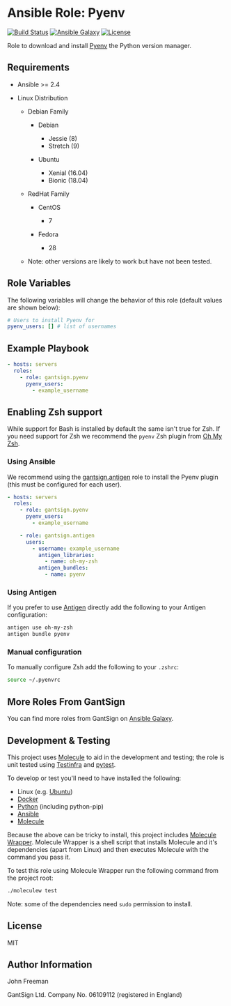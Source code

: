 Ansible Role: Pyenv
===================

[![Build Status](https://travis-ci.com/gantsign/ansible_role_pyenv.svg?branch=master)](https://travis-ci.com/gantsign/ansible_role_pyenv)
[![Ansible Galaxy](https://img.shields.io/badge/ansible--galaxy-gantsign.pyenv-blue.svg)](https://galaxy.ansible.com/gantsign/pyenv)
[![License](https://img.shields.io/badge/license-MIT-blue.svg)](https://raw.githubusercontent.com/gantsign/ansible_role_pyenv/master/LICENSE)

Role to download and install [Pyenv](https://github.com/pyenv/pyenv) the Python
version manager.

Requirements
------------

* Ansible >= 2.4

* Linux Distribution

    * Debian Family

        * Debian

            * Jessie (8)
            * Stretch (9)

        * Ubuntu

            * Xenial (16.04)
            * Bionic (18.04)

    * RedHat Family

        * CentOS

            * 7

        * Fedora

            * 28

    * Note: other versions are likely to work but have not been tested.

Role Variables
--------------

The following variables will change the behavior of this role (default values
are shown below):

```yaml
# Users to install Pyenv for
pyenv_users: [] # list of usernames
```

Example Playbook
----------------

```yaml
- hosts: servers
  roles:
    - role: gantsign.pyenv
      pyenv_users:
        - example_username
```

Enabling Zsh support
--------------------

While support for Bash is installed by default the same isn't true for Zsh. If
you need support for Zsh we recommend the `pyenv` Zsh plugin from
[Oh My Zsh](https://ohmyz.sh).

### Using Ansible

We recommend using the
[gantsign.antigen](https://galaxy.ansible.com/gantsign/antigen) role to install
the Pyenv plugin (this must be configured for each user).

```yaml
- hosts: servers
  roles:
    - role: gantsign.pyenv
      pyenv_users:
        - example_username

    - role: gantsign.antigen
      users:
        - username: example_username
          antigen_libraries:
            - name: oh-my-zsh
          antigen_bundles:
            - name: pyenv
```

### Using Antigen

If you prefer to use [Antigen](https://github.com/zsh-users/antigen) directly
add the following to your Antigen configuration:

```bash
antigen use oh-my-zsh
antigen bundle pyenv
```

### Manual configuration

To manually configure Zsh add the following to your `.zshrc`:

```bash
source ~/.pyenvrc
```

More Roles From GantSign
------------------------

You can find more roles from GantSign on
[Ansible Galaxy](https://galaxy.ansible.com/gantsign).

Development & Testing
---------------------

This project uses [Molecule](http://molecule.readthedocs.io/) to aid in the
development and testing; the role is unit tested using
[Testinfra](http://testinfra.readthedocs.io/) and
[pytest](http://docs.pytest.org/).

To develop or test you'll need to have installed the following:

* Linux (e.g. [Ubuntu](http://www.ubuntu.com/))
* [Docker](https://www.docker.com/)
* [Python](https://www.python.org/) (including python-pip)
* [Ansible](https://www.ansible.com/)
* [Molecule](http://molecule.readthedocs.io/)

Because the above can be tricky to install, this project includes
[Molecule Wrapper](https://github.com/gantsign/molecule-wrapper). Molecule
Wrapper is a shell script that installs Molecule and it's dependencies (apart
from Linux) and then executes Molecule with the command you pass it.

To test this role using Molecule Wrapper run the following command from the
project root:

```bash
./moleculew test
```

Note: some of the dependencies need `sudo` permission to install.

License
-------

MIT

Author Information
------------------

John Freeman

GantSign Ltd.
Company No. 06109112 (registered in England)
